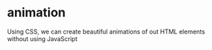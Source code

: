 # animation
Using CSS, we can create beautiful animations of out HTML elements without using JavaScript
